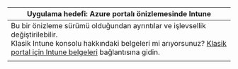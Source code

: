 |Uygulama hedefi: Azure portalı önizlemesinde Intune |
|--|
|Bu bir önizleme sürümü olduğundan ayrıntılar ve işlevsellik değiştirilebilir.<br>Klasik Intune konsolu hakkındaki belgeleri mi arıyorsunuz? [Klasik portal için Intune belgeleri](https://docs.microsoft.com/intune/) bağlantısına gidin.|
| |


<!--HONumber=Feb17_HO1-->


